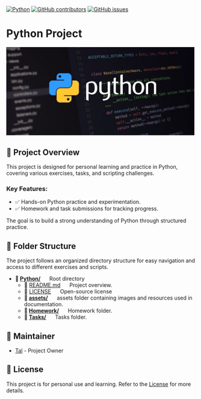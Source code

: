 [![Python](https://img.shields.io/badge/Python-8A2BE2)]([https://img.shields.io/badge/Python-8A2BE2) [![GitHub contributors](https://img.shields.io/github/contributors/mendelsontal/Python)](https://github.com/mendelsontal/Python/graphs/contributors) [![GitHub issues](https://img.shields.io/github/issues/mendelsontal/Python)](https://github.com/mendelsontal/Python/issues)


# Python Project

<div align="left">
  <img src="assets/Python.jpg" alt="Logo" width="500"/>
</div>

## 📌 Project Overview
This project is designed for personal learning and practice in Python, covering various exercises, tasks, and scripting challenges.

### Key Features:
- ✅ Hands-on Python practice and experimentation.
- ✅ Homework and task submissions for tracking progress.

The goal is to build a strong understanding of Python through structured practice.

## 📁 Folder Structure
The project follows an organized directory structure for easy navigation and access to different exercises and scripts.
- **📁 <span style="display: inline-block; margin-right: 20px;">[Python/](./)</span>** Root directory 
    - 📄 <span style="display: inline-block; margin-right: 20px;">[README.md](./README.md)</span> Project overview.
    - 📄 <span style="display: inline-block; margin-right: 20px;">[LICENSE](./LICENSE)</span> Open-source license
    - **📂 <span style="display: inline-block; margin-right: 20px;">[assets/](./assets)</span>** assets folder containing images and resources used in documentation.
    - **📂 <span style="display: inline-block; margin-right: 20px;">[Homework/](./Homework)</span>** Homework folder.
    - **📂 <span style="display: inline-block; margin-right: 20px;">[Tasks/](./Tasks)</span>** Tasks folder.

## 👤 Maintainer
- [Tal](https://github.com/mendelsontal) - Project Owner

## 📜 License
This project is for personal use and learning. Refer to the [License](./LICENSE) for more details.
